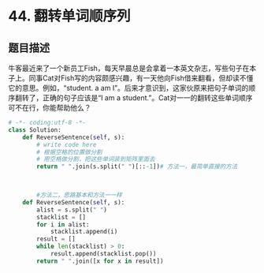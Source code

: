 # 44. 翻转单词顺序列

题目描述
----

牛客最近来了一个新员工Fish，每天早晨总是会拿着一本英文杂志，写些句子在本子上。同事Cat对Fish写的内容颇感兴趣，有一天他向Fish借来翻看，但却读不懂它的意思。例如，“student. a am I”。后来才意识到，这家伙原来把句子单词的顺序翻转了，正确的句子应该是“I am a student.”。Cat对一一的翻转这些单词顺序可不在行，你能帮助他么？

```python
# -*- coding:utf-8 -*-
class Solution:
    def ReverseSentence(self, s):
        # write code here
        # 根据空格的位置做分割
        # 用空格做分割，把这些单词装到矩阵里面去
        return " ".join(s.split(" ")[::-1])# 方法一，最简单直接的方法
      
```

```python

        #方法二，思路基本和方法一一样
    def ReverseSentence(self, s):
        alist = s.split(" ")
        stacklist = []
        for i in alist:
            stacklist.append(i)
        result = []
        while len(stacklist) > 0:
            result.append(stacklist.pop())
        return " ".join([x for x in result])
        
        
```